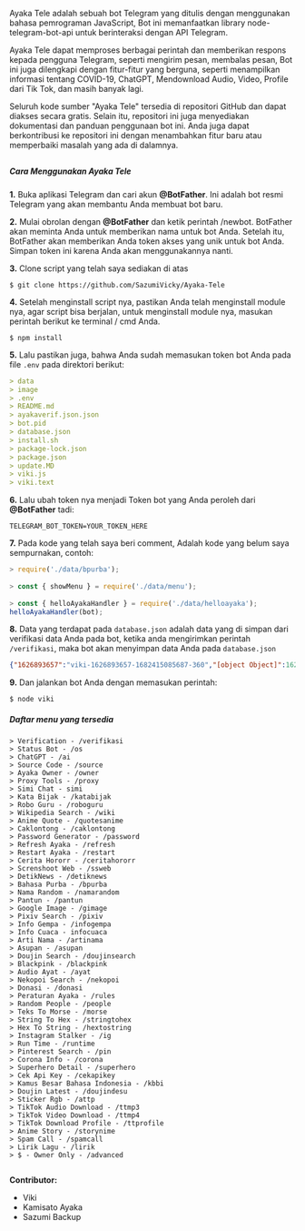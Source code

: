 <p>Ayaka Tele adalah sebuah bot Telegram yang ditulis dengan menggunakan bahasa pemrograman JavaScript, Bot ini memanfaatkan library node-telegram-bot-api untuk berinteraksi dengan API Telegram.

Ayaka Tele dapat memproses berbagai perintah dan memberikan respons kepada pengguna Telegram, seperti mengirim pesan, membalas pesan, Bot ini juga dilengkapi dengan fitur-fitur yang berguna, seperti menampilkan informasi tentang COVID-19, ChatGPT, Mendownload Audio, Video, Profile dari Tik Tok, dan masih banyak lagi.

Seluruh kode sumber "Ayaka Tele" tersedia di repositori GitHub dan dapat diakses secara gratis. Selain itu, repositori ini juga menyediakan dokumentasi dan panduan penggunaan bot ini. Anda juga dapat berkontribusi ke repositori ini dengan menambahkan fitur baru atau memperbaiki masalah yang ada di dalamnya.</p>

##

<h5> Cara Menggunakan Ayaka Tele</h5>

<p><b>1.</b> Buka aplikasi Telegram dan cari akun <b>@BotFather</b>. Ini adalah bot resmi Telegram yang akan membantu Anda membuat bot baru.</p>



<p><b>2.</b> Mulai obrolan dengan <b>@BotFather</b> dan ketik perintah /newbot. BotFather akan meminta Anda untuk memberikan nama untuk bot Anda. Setelah itu, BotFather akan memberikan Anda token akses yang unik untuk bot Anda. Simpan token ini karena Anda akan menggunakannya nanti.</p>



<p> <b>3.</b> Clone script yang telah saya sediakan di atas</p>

```
$ git clone https://github.com/SazumiVicky/Ayaka-Tele
```



<p><b>4.</b> Setelah menginstall script nya, pastikan Anda telah menginstall module nya, agar script bisa berjalan, untuk menginstall module nya, masukan perintah berikut ke terminal / cmd Anda.</p>

```
$ npm install
```
<p><b>5.</b> Lalu pastikan juga, bahwa Anda sudah memasukan token bot Anda pada file <code>.env</code> pada direktori berikut:</p>

```yaml
> data
> image
> .env
> README.md
> ayakaverif.json.json
> bot.pid
> database.json
> install.sh
> package-lock.json
> package.json
> update.MD
> viki.js
> viki.text
```
<p><b>6.</b> Lalu ubah token nya menjadi Token bot yang Anda peroleh dari <b>@BotFather</b> tadi:
  
```
TELEGRAM_BOT_TOKEN=YOUR_TOKEN_HERE
```
  
<p><b>7.</b> Pada kode yang telah saya beri comment, Adalah kode yang belum saya sempurnakan, contoh:
  
```javascript
> require('./data/bpurba');
  
> const { showMenu } = require('./data/menu');
  
> const { helloAyakaHandler } = require('./data/helloayaka');
helloAyakaHandler(bot);
```
<p><b>8.</b> Data yang terdapat pada <code>database.json</code> adalah data yang di simpan dari verifikasi data Anda pada bot, ketika anda mengirimkan perintah <code>/verifikasi</code>, maka bot akan menyimpan data Anda pada <code>database.json</code>

```json
{"1626893657":"viki-1626893657-1682415085687-360","[object Object]":1626893657,"5941228478":"viki-5941228478-1682328941731-180"}
```
<p><b>9.</b> Dan jalankan bot Anda dengan memasukan perintah:</p>

```
$ node viki
```
<h5>Daftar menu yang tersedia</h5>
  
```
> Verification - /verifikasi
> Status Bot - /os
> ChatGPT - /ai
> Source Code - /source
> Ayaka Owner - /owner
> Proxy Tools - /proxy
> Simi Chat - simi
> Kata Bijak - /katabijak
> Robo Guru - /roboguru
> Wikipedia Search - /wiki
> Anime Quote - /quotesanime
> Caklontong - /caklontong
> Password Generator - /password
> Refresh Ayaka - /refresh
> Restart Ayaka - /restart
> Cerita Hororr - /ceritahororr
> Screnshoot Web - /ssweb
> DetikNews - /detiknews
> Bahasa Purba - /bpurba
> Nama Random - /namarandom
> Pantun - /pantun
> Google Image - /gimage
> Pixiv Search - /pixiv
> Info Gempa - /infogempa
> Info Cuaca - infocuaca
> Arti Nama - /artinama
> Asupan - /asupan
> Doujin Search - /doujinsearch
> Blackpink - /blackpink
> Audio Ayat - /ayat
> Nekopoi Search - /nekopoi
> Donasi - /donasi
> Peraturan Ayaka - /rules
> Random People - /people
> Teks To Morse - /morse
> String To Hex - /stringtohex
> Hex To String - /hextostring
> Instagram Stalker - /ig
> Run Time - /runtime
> Pinterest Search - /pin
> Corona Info - /corona
> Superhero Detail - /superhero
> Cek Api Key - /cekapikey
> Kamus Besar Bahasa Indonesia - /kbbi
> Doujin Latest - /doujindesu
> Sticker Rgb - /attp
> TikTok Audio Download - /ttmp3
> TikTok Video Download - /ttmp4
> TikTok Download Profile - /ttprofile
> Anime Story - /storynime
> Spam Call - /spamcall
> Lirik Lagu - /lirik
> $ - Owner Only - /advanced
  
```

<b>Contributor:</b>

- Viki
- Kamisato Ayaka
- Sazumi Backup

